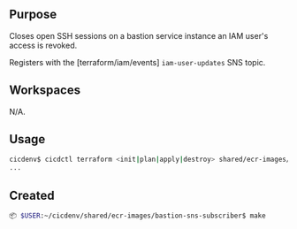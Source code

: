 ## Purpose
Closes open SSH sessions on a bastion service instance an
IAM user's access is revoked.

Registers with the [terraform/iam/events] `iam-user-updates` SNS topic.

## Workspaces
N/A.

## Usage
```bash
cicdenv$ cicdctl terraform <init|plan|apply|destroy> shared/ecr-images/bastion-sns-subscriber:main
...
```

## Created
```bash
📦 $USER:~/cicdenv/shared/ecr-images/bastion-sns-subscriber$ make
```
